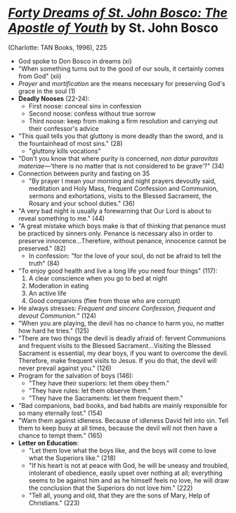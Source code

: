 
# [*Forty Dreams of St. John Bosco: The Apostle of Youth*](https://www.amazon.com/Forty-Dreams-John-Bosco-Paperback/dp/B00GSCTX2K/ref=sr_1_2?dchild=1&keywords=forty+dreams+of+john+bosco&qid=1585568573&sr=8-2) by St. John Bosco

(Charlotte: TAN Books, 1996), 225


- God spoke to Don Bosco in dreams (xi)
- "When something turns out to the good of our souls, it certainly comes from God" (xii)
- *Prayer* and *mortification* are the means necessary for preserving God's grace in the soul (1)
- **Deadly Nooses** (22-24):
  - First noose: conceal sins in confession
  - Second noose: confess without true sorrow
  - Third noose: keep from making a firm resolution and carrying out their confessor's advice
- "This quail tells you that gluttony is more deadly than the sword, and is the fountainhead of most sins." (28)
  - "gluttony kills vocations"
- "Don't you know that where purity is concerned, *non datur paravitas materiae*—'there is no matter that is not considered to be grave'?" (34)
- Connection between purity and fasting on 35
  - "By prayer I mean your morning and night prayers devoutly said, meditation and Holy Mass, frequent Confession and Communion, sermons and exhortations, visits to the Blessed Sacrament, the Rosary and your school duties." (36)
- "A very bad night is usually a forewarning that Our Lord is about to reveal something to me." (44)
- "A great mistake which boys make is that of thinking that penance must be practiced by sinners only. Penance is necessary also in order to preserve innocence...Therefore, without penance, innocence cannot be preserved." (82)
  - In confession: "for the love of your soul, do not be afraid to tell the truth" (84)
- "To enjoy good health and live a long life you need four things" (117):
  1. A clear conscience when you go to bed at night
  2. Moderation in eating
  3. An active life
  4. Good companions (flee from those who are corrupt)
- He always stresses: *Frequent and sincere Confession, frequent and devout Communion.*" (124)
- "When you are playing, the devil has no chance to harm you, no matter how hard he tries." (125)
- "There are two things the devil is deadly afraid of: fervent Communions and frequent visits to the Blessed Sacrament...Visiting the Blessed Sacrament is essential, my dear boys, if you want to overcome the devil. Therefore, make frequent visits to Jesus. If you do that, the devil will never prevail against you." (126)
- Program for the salvation of boys (146):
  - "They have their superiors: let them obey them."
  - "They have rules: let them observe them."
  - "They have the Sacraments: let them frequent them."
- "Bad companions, bad books, and bad habits are mainly responsible for so many eternally lost." (154)
- "Warn them against idleness. Because of idleness David fell into sin. Tell them to keep busy at all times, because the devil will not then have a chance to tempt them." (165)
- **Letter on Education**:
  - "Let them love what the boys like, and the boys will come to love what the Superiors like." (218)
  - "If his heart is not at peace with God, he will be uneasy and troubled, intolerant of obedience, easily upset over nothing at all; everything seems to be against him and as he himself feels no love, he will draw the conclusion that the Superiors do not love him." (222)
  - "Tell all, young and old, that they are the sons of Mary, Help of Christians." (223)